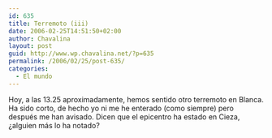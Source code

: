 ```yaml
---
id: 635
title: Terremoto (iii)
date: 2006-02-25T14:51:50+02:00
author: Chavalina
layout: post
guid: http://www.wp.chavalina.net/?p=635
permalink: /2006/02/25/post-635/
categories:
  - El mundo
---
```

Hoy, a las 13.25 aproximadamente, hemos sentido otro terremoto en Blanca. Ha sido corto, de hecho yo ni me he enterado (como siempre) pero despu&eacute;s me han avisado. Dicen que el epicentro ha estado en Cieza, &iquest;alguien m&aacute;s lo ha notado?
